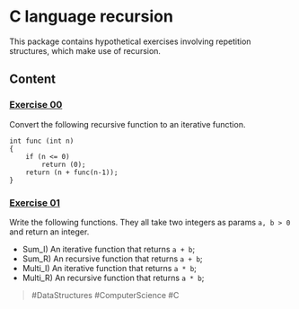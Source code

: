 # C language recursion

This package contains hypothetical exercises involving repetition structures, which make use of recursion.

## Content

<h3>
	<a href="./ex00.c">Exercise 00</a>
</h3>

Convert the following recursive function to an iterative function.

```
int func (int n)
{
	if (n <= 0)
		return (0);
	return (n + func(n-1));
}
```
<h3>
	<a href="./ex01.c">Exercise 01</a>
</h3>

Write the following functions. They all take two integers as params `a, b > 0` and return an integer.

- Sum_I) An iterative function that returns `a + b`;
- Sum_R) An recursive function that returns `a + b`;
- Multi_I) An iterative function that returns `a * b`;
- Multi_R) An recursive function that returns `a * b`;

> #DataStructures
> #ComputerScience
> #C
